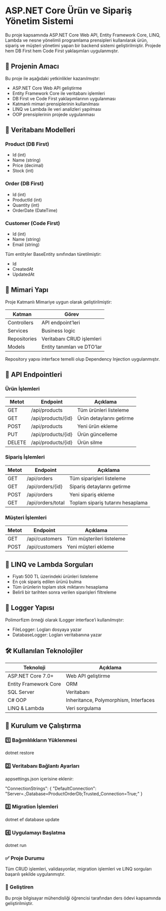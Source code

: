 # ASP.NET Core Ürün ve Sipariş Yönetim Sistemi

Bu proje kapsamında ASP.NET Core Web API, Entity Framework Core, LINQ, Lambda ve nesne yönelimli programlama prensipleri kullanılarak ürün, sipariş ve müşteri yönetimi yapan bir backend sistemi geliştirilmiştir. Projede hem DB First hem Code First yaklaşımları uygulanmıştır.

## 🎯 Projenin Amacı

Bu proje ile aşağıdaki yetkinlikler kazanılmıştır:
- ASP.NET Core Web API geliştirme
- Entity Framework Core ile veritabanı işlemleri
- DB First ve Code First yaklaşımlarının uygulanması
- Katmanlı mimari prensiplerinin kullanılması
- LINQ ve Lambda ile veri analizleri yapılması
- OOP prensiplerinin projede uygulanması

## 🧱 Veritabanı Modelleri

### Product (DB First)
- Id (int)
- Name (string)
- Price (decimal)
- Stock (int)

### Order (DB First)
- Id (int)
- ProductId (int)
- Quantity (int)
- OrderDate (DateTime)

### Customer (Code First)
- Id (int)
- Name (string)
- Email (string)

Tüm entityler BaseEntity sınıfından türetilmiştir:
- Id
- CreatedAt
- UpdatedAt

## 🧩 Mimari Yapı

Proje Katmanlı Mimariye uygun olarak geliştirilmiştir:

| Katman | Görev |
|--------|------|
| Controllers | API endpoint’leri |
| Services | Business logic |
| Repositories | Veritabanı CRUD işlemleri |
| Models | Entity tanımları ve DTO’lar |

Repository yapısı interface temelli olup Dependency Injection uygulanmıştır.

## 🔌 API Endpointleri

### Ürün İşlemleri
| Metot | Endpoint | Açıklama |
|-------|----------|----------|
| GET | /api/products | Tüm ürünleri listeleme |
| GET | /api/products/{id} | Ürün detaylarını getirme |
| POST | /api/products | Yeni ürün ekleme |
| PUT | /api/products/{id} | Ürün güncelleme |
| DELETE | /api/products/{id} | Ürün silme |

### Sipariş İşlemleri
| Metot | Endpoint | Açıklama |
|-------|----------|----------|
| GET | /api/orders | Tüm siparişleri listeleme |
| GET | /api/orders/{id} | Sipariş detaylarını getirme |
| POST | /api/orders | Yeni sipariş ekleme |
| GET | /api/orders/total | Toplam sipariş tutarını hesaplama |

### Müşteri İşlemleri
| Metot | Endpoint | Açıklama |
|-------|----------|----------|
| GET | /api/customers | Tüm müşterileri listeleme |
| POST | /api/customers | Yeni müşteri ekleme |

## 🧮 LINQ ve Lambda Sorguları

- Fiyatı 500 TL üzerindeki ürünleri listeleme
- En çok sipariş edilen ürünü bulma
- Tüm ürünlerin toplam stok miktarını hesaplama
- Belirli bir tarihten sonra verilen siparişleri filtreleme

## 📝 Logger Yapısı

Polimorfizm örneği olarak ILogger interface’i kullanılmıştır:
- FileLogger: Logları dosyaya yazar
- DatabaseLogger: Logları veritabanına yazar

## 🛠️ Kullanılan Teknolojiler

| Teknoloji | Açıklama |
|----------|----------|
| ASP.NET Core 7.0+ | Web API geliştirme |
| Entity Framework Core | ORM |
| SQL Server | Veritabanı |
| C# OOP | Inheritance, Polymorphism, Interfaces |
| LINQ & Lambda | Veri sorgulama |

## 🚀 Kurulum ve Çalıştırma

### 1️⃣ Bağımlılıkların Yüklenmesi
dotnet restore
### 2️⃣ Veritabanı Bağlantı Ayarları
appsettings.json içerisine eklenir:

"ConnectionStrings": {
  "DefaultConnection": "Server=.;Database=ProductOrderDb;Trusted_Connection=True;"
}
### 3️⃣ Migration İşlemleri
dotnet ef database update
### 4️⃣ Uygulamayı Başlatma
dotnet run
### ✅ Proje Durumu
Tüm CRUD işlemleri, validasyonlar, migration işlemleri ve LINQ sorguları başarılı şekilde uygulanmıştır.

### 📌 Geliştiren
Bu proje bilgisayar mühendisliği öğrencisi tarafından ders ödevi kapsamında geliştirilmiştir.
